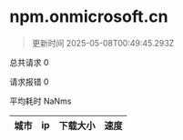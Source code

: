 
  # npm.onmicrosoft.cn

  > 更新时间 2025-05-08T00:49:45.293Z
  
  总共请求 0

  请求报错 0

  平均耗时 NaNms

|城市|ip|下载大小|速度|
|-----|----------|---|---|

  